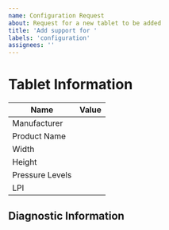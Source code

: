 ```yaml
---
name: Configuration Request
about: Request for a new tablet to be added
title: 'Add support for '
labels: 'configuration'
assignees: ''
---
```


# Tablet Information
<!-- Include all of this information -->
<!-- Most of this can be found on the product page -->
<!-- If you can't find some of the information, leave it blank. -->
| Name            | Value |
| --------------- | ----- |
| Manufacturer    |
| Product Name    |
| Width           |
| Height          |
| Pressure Levels |
| LPI             |

## Diagnostic Information
<!-- Export diagnostics and attach or paste below -->
<!-- In the GUI, click Help -> Export Diagnostics -->

